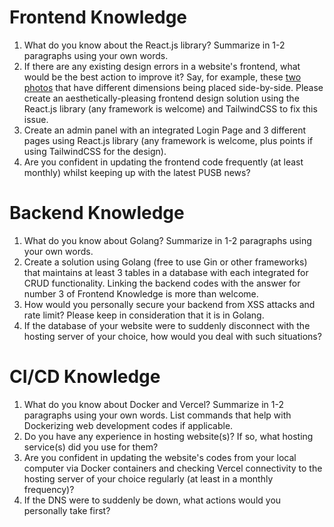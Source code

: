 # Frontend Knowledge
1. What do you know about the React.js library? Summarize in 1-2 paragraphs using your own words.
2. If there are any existing design errors in a website's frontend, what would be the best action to improve it?
   Say, for example, these [two photos](https://github.com/Daaaaaav/pusb2025-webdevgift/blob/main/example-images.zip) that have different dimensions being placed side-by-side. Please create an aesthetically-pleasing frontend design solution using the React.js library (any framework is welcome) and TailwindCSS to fix this issue.
3. Create an admin panel with an integrated Login Page and 3 different pages using React.js library (any framework is welcome, plus points if using TailwindCSS for the design).
4. Are you confident in updating the frontend code frequently (at least monthly) whilst keeping up with the latest PUSB news? 

# Backend Knowledge
1. What do you know about Golang? Summarize in 1-2 paragraphs using your own words.
2. Create a solution using Golang (free to use Gin or other frameworks) that maintains at least 3 tables in a database with each integrated for CRUD functionality. Linking the backend codes with the answer for number 3 of Frontend Knowledge is more than welcome. 
3. How would you personally secure your backend from XSS attacks and rate limit? Please keep in consideration that it is in Golang.
4. If the database of your website were to suddenly disconnect with the hosting server of your choice, how would you deal with such situations?

# CI/CD Knowledge
1. What do you know about Docker and Vercel? Summarize in 1-2 paragraphs using your own words. List commands that help with Dockerizing web development codes if applicable.
2. Do you have any experience in hosting website(s)? If so, what hosting service(s) did you use for them? 
3. Are you confident in updating the website's codes from your local computer  via Docker containers and checking Vercel connectivity to the hosting server of your choice regularly (at least in a monthly frequency)?
4. If the DNS were to suddenly be down, what actions would you personally take first? 
